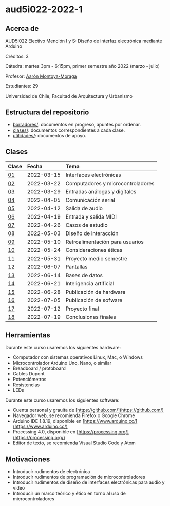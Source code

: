 # aud5i022-2022-1

## Acerca de

AUD5I022 Electivo Mención I y S: Diseño de interfaz electrónica mediante Arduino

Créditos: 3

Cátedra: martes 3pm - 6:15pm, primer semestre año 2022 (marzo - julio)

Profesor: [Aarón Montoya-Moraga](https://github.com/montoyamoraga/)

Estudiantes: 29

Universidad de Chile, Facultad de Arquitectura y Urbanismo

## Estructura del repositorio

* [borradores/](borradores/): documentos en progreso, apuntes por ordenar.
* [clases/](clases/): documentos correspondientes a cada clase.
* [utilidades/](utilidades/): documentos de apoyo.

## Clases

| Clase | Fecha | Tema |
|  :-------------------- | :--------- | :-------------------------------- |
| [01](clases/clase-01/) | 2022-03-15 | Interfaces electrónicas           |
| [02](clases/clase-02/) | 2022-03-22 | Computadores y microcontroladores |
| [03](clases/clase-03/) | 2022-03-29 | Entradas análogas y digitales     |
| [04](clases/clase-04/) | 2022-04-05 | Comunicación serial               |
| [05](clases/clase-05/) | 2022-04-12 | Salida de audio                   |
| [06](clases/clase-06/) | 2022-04-19 | Entrada y salida MIDI             |
| [07](clases/clase-07/) | 2022-04-26 | Casos de estudio                  |
| [08](clases/clase-08/) | 2022-05-03 | Diseño de interacción             |
| [09](clases/clase-09/) | 2022-05-10 | Retroalimentación para usuarios   |
| [10](clases/clase-10/) | 2022-05-24 | Consideraciones éticas            |
| [11](clases/clase-11/) | 2022-05-31 | Proyecto medio semestre |
| [12](clases/clase-12/) | 2022-06-07 | Pantallas                         |
| [13](clases/clase-13/) | 2022-06-14 | Bases de datos                    |
| [14](clases/clase-14/) | 2022-06-21 | Inteligencia artificial           |
| [15](clases/clase-15/) | 2022-06-28 | Publicación de hardware           |
| [16](clases/clase-16/) | 2022-07-05 | Publicación de sofware            |
| [17](clases/clase-17/) | 2022-07-12 | Proyecto final                    |
| [18](clases/clase-18/) | 2022-07-19 | Conclusiones finales              |

## Herramientas

Durante este curso usaremos los siguientes hardware:

* Computador con sistemas operativos Linux, Mac, o Windows
* Microcontrolador Arduino Uno, Nano, o similar
* Breadboard / protoboard
* Cables Dupont
* Potenciómetros
* Resistencias
* LEDs

Durante este curso usaremos los siguientes software:

* Cuenta personal y grauita de [https://github.com/](https://github.com/)
* Navegador web, se recomienda Firefox o Google Chrome
* Arduino IDE 1.8.19, disponible en [https://www.arduino.cc/](https://www.arduino.cc/)
* Processing 4.0, disponible en [https://processing.org/](https://processing.org/)
* Editor de texto, se recomienda Visual Studio Code y Atom

## Motivaciones

* Introducir rudimentos de electrónica
* Introducir rudimentos de programación de microcontroladores
* Introducir rudimentos de diseño de interfaces electrónicas para audio y video
* Introducir un marco teórico y ético en torno al uso de microcontroladores